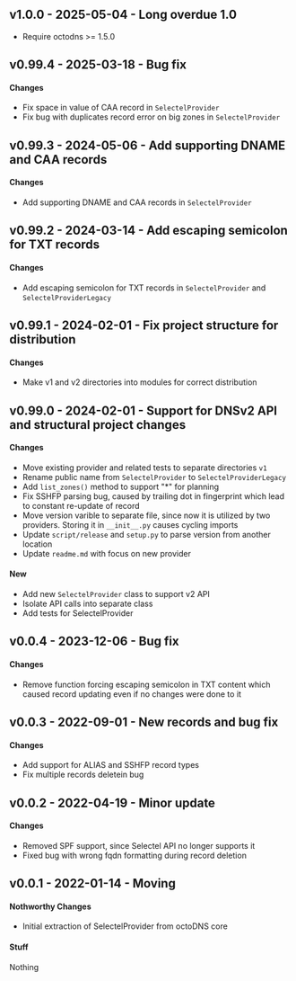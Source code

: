 ## v1.0.0 - 2025-05-04 - Long overdue 1.0

* Require octodns >= 1.5.0

## v0.99.4 - 2025-03-18 - Bug fix

#### Changes

* Fix space in value of CAA record in `SelectelProvider`
* Fix bug with duplicates record error on big zones in `SelectelProvider`

## v0.99.3 - 2024-05-06 - Add supporting DNAME and CAA records

#### Changes

* Add supporting DNAME and CAA records in `SelectelProvider`

## v0.99.2 - 2024-03-14 - Add escaping semicolon for TXT records

#### Changes

* Add escaping semicolon for TXT records in `SelectelProvider` and `SelectelProviderLegacy`

## v0.99.1 - 2024-02-01 - Fix project structure for distribution

#### Changes

* Make v1 and v2 directories into modules for correct distribution

## v0.99.0 - 2024-02-01 - Support for DNSv2 API and structural project changes

#### Changes

* Move existing provider and related tests to separate directories `v1`
* Rename public name from `SelectelProvider` to `SelectelProviderLegacy`
* Add `list_zones()` method to support "*" for planning
* Fix SSHFP parsing bug, caused by trailing dot in fingerprint which lead to constant re-update of record
* Move version varible to separate file, since now it is utilized by two providers. Storing it in `__init__.py` causes cycling imports
* Update `script/release` and `setup.py` to parse version from another location
* Update `readme.md` with focus on new provider

#### New

* Add new `SelectelProvider` class to support v2 API
* Isolate API calls into separate class
* Add tests for SelectelProvider

## v0.0.4 - 2023-12-06 - Bug fix

#### Changes

* Remove function forcing escaping semicolon in TXT content which caused record updating even if no changes were done to it 


## v0.0.3 - 2022-09-01 - New records and bug fix

#### Changes

* Add support for ALIAS and SSHFP record types
* Fix multiple records deletein bug


## v0.0.2 - 2022-04-19 - Minor update

#### Changes

* Removed SPF support, since Selectel API no longer supports it
* Fixed bug with wrong fqdn formatting during record deletion


## v0.0.1 - 2022-01-14 - Moving

#### Nothworthy Changes

* Initial extraction of SelectelProvider from octoDNS core

#### Stuff

Nothing
